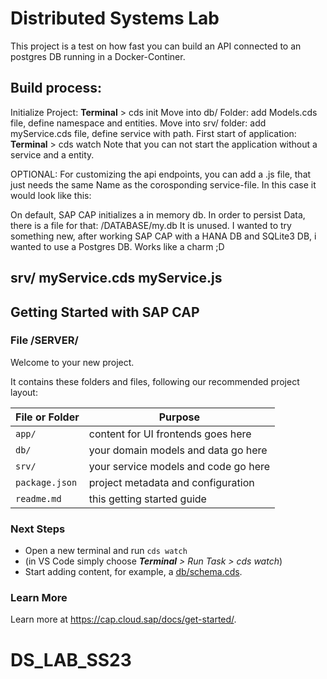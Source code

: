 # Distributed Systems Lab

This project is a test on how fast you can build an API 
connected to an postgres DB running in a Docker-Continer.


## Build process:

Initialize Project: **Terminal** > cds init <projectName>
Move into db/ Folder: add Models.cds file, define namespace and entities.
Move into srv/ folder: add myService.cds file, define service with path.
First start of application: **Terminal** > cds watch
Note that you can not start the application without a service and a entity.


OPTIONAL:
For customizing the api endpoints, you can add a .js file, that just needs the 
same Name as the corosponding service-file. In this case it would look like this:

On default, SAP CAP initializes a in memory db. In order to persist Data, there is a file for that:
/DATABASE/my.db
It is unused. I wanted to try something new, after working SAP CAP with a HANA DB and SQLite3 DB, i 
wanted to use a Postgres DB. Works like a charm ;D
    
srv/
    myService.cds
    myService.js
--------------------------------------------------------------------------------

## Getting Started with SAP CAP
### File /SERVER/
Welcome to your new project.

It contains these folders and files, following our recommended project layout:

File or Folder | Purpose
---------|----------
`app/` | content for UI frontends goes here
`db/` | your domain models and data go here
`srv/` | your service models and code go here
`package.json` | project metadata and configuration
`readme.md` | this getting started guide


### Next Steps

- Open a new terminal and run `cds watch` 
- (in VS Code simply choose _**Terminal** > Run Task > cds watch_)
- Start adding content, for example, a [db/schema.cds](db/schema.cds).


### Learn More

Learn more at https://cap.cloud.sap/docs/get-started/.
# DS_LAB_SS23
